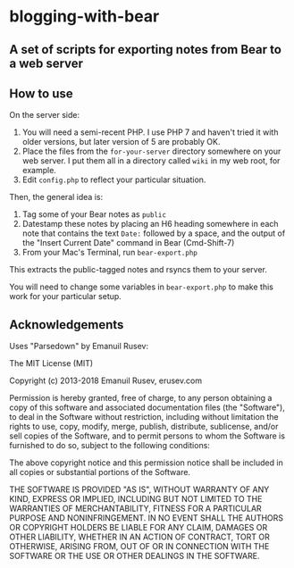 # blogging-with-bear

## A set of scripts for exporting notes from Bear to a web server

## How to use

On the server side:

1. You will need a semi-recent PHP.  I use PHP 7 and haven't tried it with older versions, but later version of 5 are probably OK.
2. Place the files from the `for-your-server`  directory somewhere on your web server.  I put them all in a directory called `wiki` in my web root, for example.
3. Edit `config.php` to reflect your particular situation.

Then, the general idea is:

1. Tag some of your Bear notes as `public`
2. Datestamp these notes by placing an H6 heading somewhere in each note that contains the text `Date:` followed by a space, and the output of the "Insert Current Date" command in Bear (Cmd-Shift-7)
3. From your Mac's Terminal, run `bear-export.php`

This extracts the public-tagged notes and rsyncs them to your server.  

You will need to change some variables in `bear-export.php` to make this work for your particular setup.

## Acknowledgements

Uses "Parsedown" by Emanuil Rusev:

The MIT License (MIT)

Copyright (c) 2013-2018 Emanuil Rusev, erusev.com

Permission is hereby granted, free of charge, to any person obtaining a copy of
this software and associated documentation files (the "Software"), to deal in
the Software without restriction, including without limitation the rights to
use, copy, modify, merge, publish, distribute, sublicense, and/or sell copies of
the Software, and to permit persons to whom the Software is furnished to do so,
subject to the following conditions:

The above copyright notice and this permission notice shall be included in all
copies or substantial portions of the Software.

THE SOFTWARE IS PROVIDED "AS IS", WITHOUT WARRANTY OF ANY KIND, EXPRESS OR
IMPLIED, INCLUDING BUT NOT LIMITED TO THE WARRANTIES OF MERCHANTABILITY, FITNESS
FOR A PARTICULAR PURPOSE AND NONINFRINGEMENT. IN NO EVENT SHALL THE AUTHORS OR
COPYRIGHT HOLDERS BE LIABLE FOR ANY CLAIM, DAMAGES OR OTHER LIABILITY, WHETHER
IN AN ACTION OF CONTRACT, TORT OR OTHERWISE, ARISING FROM, OUT OF OR IN
CONNECTION WITH THE SOFTWARE OR THE USE OR OTHER DEALINGS IN THE SOFTWARE.


